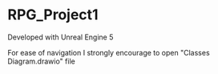 # RPG_Project1

Developed with Unreal Engine 5

For ease of navigation
I strongly encourage to open "Classes Diagram.drawio" file 